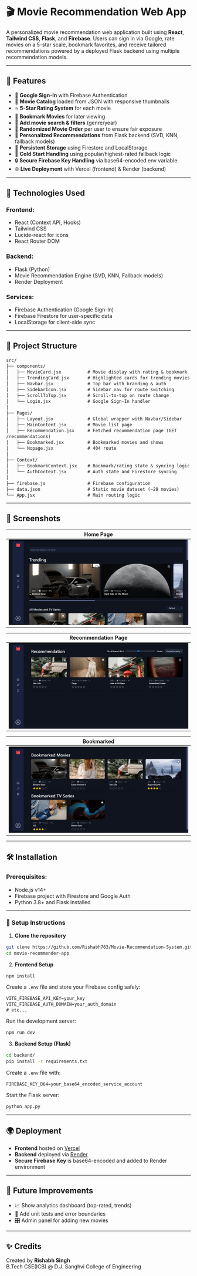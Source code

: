 
# 🎬 Movie Recommendation Web App

A personalized movie recommendation web application built using **React**, **Tailwind CSS**, **Flask**, and **Firebase**. Users can sign in via Google, rate movies on a 5-star scale, bookmark favorites, and receive tailored recommendations powered by a deployed Flask backend using multiple recommendation models.

---

## 🚀 Features

- 🔐 **Google Sign-In** with Firebase Authentication  
- 🎥 **Movie Catalog** loaded from JSON with responsive thumbnails  
- ⭐ **5-Star Rating System** for each movie  
- 🔖 **Bookmark Movies** for later viewing  
- 🔎 **Add movie search & filters** (genre/year)
- 🔄 **Randomized Movie Order** per user to ensure fair exposure  
- 🎯 **Personalized Recommendations** from Flask backend (SVD, KNN, fallback models)  
- 💾 **Persistent Storage** using Firestore and LocalStorage  
- 🔁 **Cold Start Handling** using popular/highest-rated fallback logic  
- 🔒 **Secure Firebase Key Handling** via base64-encoded env variable  
- 🌐 **Live Deployment** with Vercel (frontend) & Render (backend)  

---

## 🧠 Technologies Used

### Frontend:
- React (Context API, Hooks)
- Tailwind CSS
- Lucide-react for icons
- React Router DOM

### Backend:
- Flask (Python)
- Movie Recommendation Engine (SVD, KNN, Fallback models)
- Render Deployment

### Services:
- Firebase Authentication (Google Sign-In)
- Firebase Firestore for user-specific data
- LocalStorage for client-side sync

---

## 📁 Project Structure

```
src/
├── components/
│   ├── MovieCard.jsx          # Movie display with rating & bookmark
│   ├── TrendingCard.jsx       # Highlighted cards for trending movies
│   ├── Navbar.jsx             # Top bar with branding & auth
│   ├── SidebarIcon.jsx        # Sidebar nav for route switching
│   ├── ScrollToTop.jsx        # Scroll-to-top on route change
│   └── Login.jsx              # Google Sign-In handler
│
├── Pages/
│   ├── Layout.jsx             # Global wrapper with Navbar/Sidebar
│   ├── MainContent.jsx        # Movie list page
│   ├── Recommendation.jsx     # Fetched recommendation page (GET /recommendations)
│   ├── Bookmarked.jsx         # Bookmarked movies and shows
│   └── Nopage.jsx             # 404 route
│
├── Context/
│   ├── BookmarkContext.jsx    # Bookmark/rating state & syncing logic
│   └── AuthContext.jsx        # Auth state and Firestore syncing
│
├── firebase.js                # Firebase configuration
├── data.json                  # Static movie dataset (~29 movies)
└── App.jsx                    # Main routing logic
```

---

## 📸 Screenshots

| Home Page |
|-----------------------|
| ![Home](./screenshots/home.png) |

|Recommendation Page |
|----------------------|
| ![Recommendations](./screenshots/Recommendation.png) |

|  Bookmarked |
|----------------------|
|  ![Card](./screenshots/card.png) |


---

## 🛠️ Installation

### Prerequisites:
- Node.js v14+
- Firebase project with Firestore and Google Auth
- Python 3.8+ and Flask installed

---

### 🔧 Setup Instructions

1. **Clone the repository**

```bash
git clone https://github.com/Rishabh763/Movie-Recommendation-System.git
cd movie-recommender-app
```

2. **Frontend Setup**

```bash
npm install
```

Create a `.env` file and store your Firebase config safely:
```env
VITE_FIREBASE_API_KEY=your_key
VITE_FIREBASE_AUTH_DOMAIN=your_auth_domain
# etc...
```

Run the development server:

```bash
npm run dev
```

3. **Backend Setup (Flask)**

```bash
cd backend/
pip install -r requirements.txt
```

Create a `.env` file with:
```env
FIREBASE_KEY_B64=your_base64_encoded_service_account
```

Start the Flask server:
```bash
python app.py
```

---

## 🌍 Deployment

- **Frontend** hosted on [Vercel](https://vercel.com)  
- **Backend** deployed via [Render](https://render.com)  
- **Secure Firebase Key** is base64-encoded and added to Render environment

---

## 🔄 Future Improvements

- 📈 Show analytics dashboard (top-rated, trends)
- 🧪 Add unit tests and error boundaries
- 🎛️ Admin panel for adding new movies

---

## ✨ Credits

Created by **Rishabh Singh**  
B.Tech CSE(ICB) @ D.J. Sanghvi College of Engineering
